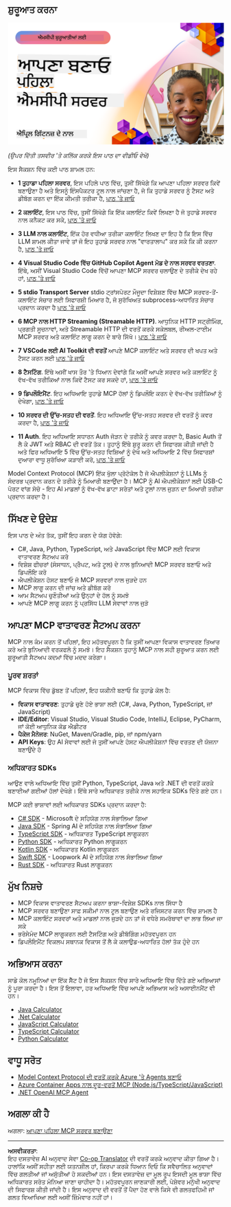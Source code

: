<!--
CO_OP_TRANSLATOR_METADATA:
{
  "original_hash": "f400d87053221363769113c24f117248",
  "translation_date": "2025-10-06T22:48:58+00:00",
  "source_file": "03-GettingStarted/README.md",
  "language_code": "pa"
}
-->
## ਸ਼ੁਰੂਆਤ ਕਰਨਾ  

[![ਆਪਣਾ ਪਹਿਲਾ MCP ਸਰਵਰ ਬਣਾਓ](../../../translated_images/04.0ea920069efd979a0b2dad51e72c1df7ead9c57b3305796068a6cee1f0dd6674.pa.png)](https://youtu.be/sNDZO9N4m9Y)

_(ਉਪਰ ਦਿੱਤੀ ਤਸਵੀਰ 'ਤੇ ਕਲਿੱਕ ਕਰਕੇ ਇਸ ਪਾਠ ਦਾ ਵੀਡੀਓ ਵੇਖੋ)_

ਇਸ ਸੈਕਸ਼ਨ ਵਿੱਚ ਕਈ ਪਾਠ ਸ਼ਾਮਲ ਹਨ:

- **1 ਤੁਹਾਡਾ ਪਹਿਲਾ ਸਰਵਰ**, ਇਸ ਪਹਿਲੇ ਪਾਠ ਵਿੱਚ, ਤੁਸੀਂ ਸਿੱਖੋਗੇ ਕਿ ਆਪਣਾ ਪਹਿਲਾ ਸਰਵਰ ਕਿਵੇਂ ਬਣਾਉਣਾ ਹੈ ਅਤੇ ਇਸਨੂੰ ਇੰਸਪੈਕਟਰ ਟੂਲ ਨਾਲ ਜਾਂਚਣਾ ਹੈ, ਜੋ ਕਿ ਤੁਹਾਡੇ ਸਰਵਰ ਨੂੰ ਟੈਸਟ ਅਤੇ ਡੀਬੱਗ ਕਰਨ ਦਾ ਇੱਕ ਕੀਮਤੀ ਤਰੀਕਾ ਹੈ, [ਪਾਠ 'ਤੇ ਜਾਓ](01-first-server/README.md)

- **2 ਕਲਾਇੰਟ**, ਇਸ ਪਾਠ ਵਿੱਚ, ਤੁਸੀਂ ਸਿੱਖੋਗੇ ਕਿ ਇੱਕ ਕਲਾਇੰਟ ਕਿਵੇਂ ਲਿਖਣਾ ਹੈ ਜੋ ਤੁਹਾਡੇ ਸਰਵਰ ਨਾਲ ਕਨੈਕਟ ਕਰ ਸਕੇ, [ਪਾਠ 'ਤੇ ਜਾਓ](02-client/README.md)

- **3 LLM ਨਾਲ ਕਲਾਇੰਟ**, ਇੱਕ ਹੋਰ ਵਧੀਆ ਤਰੀਕਾ ਕਲਾਇੰਟ ਲਿਖਣ ਦਾ ਇਹ ਹੈ ਕਿ ਇਸ ਵਿੱਚ LLM ਸ਼ਾਮਲ ਕੀਤਾ ਜਾਵੇ ਤਾਂ ਜੋ ਇਹ ਤੁਹਾਡੇ ਸਰਵਰ ਨਾਲ "ਵਾਰਤਾਲਾਪ" ਕਰ ਸਕੇ ਕਿ ਕੀ ਕਰਨਾ ਹੈ, [ਪਾਠ 'ਤੇ ਜਾਓ](03-llm-client/README.md)

- **4 Visual Studio Code ਵਿੱਚ GitHub Copilot Agent ਮੋਡ ਦੇ ਨਾਲ ਸਰਵਰ ਵਰਤਣਾ**. ਇੱਥੇ, ਅਸੀਂ Visual Studio Code ਵਿੱਚੋਂ ਆਪਣਾ MCP ਸਰਵਰ ਚਲਾਉਣ ਦੇ ਤਰੀਕੇ ਦੇਖ ਰਹੇ ਹਾਂ, [ਪਾਠ 'ਤੇ ਜਾਓ](04-vscode/README.md)

- **5 stdio Transport Server** stdio ਟ੍ਰਾਂਸਪੋਰਟ ਮੌਜੂਦਾ ਵਿਸ਼ੇਸ਼ਣ ਵਿੱਚ MCP ਸਰਵਰ-ਤੋਂ-ਕਲਾਇੰਟ ਸੰਚਾਰ ਲਈ ਸਿਫਾਰਸ਼ੀ ਮਿਆਰ ਹੈ, ਜੋ ਸੁਰੱਖਿਅਤ subprocess-ਅਧਾਰਿਤ ਸੰਚਾਰ ਪ੍ਰਦਾਨ ਕਰਦਾ ਹੈ [ਪਾਠ 'ਤੇ ਜਾਓ](05-stdio-server/README.md)

- **6 MCP ਨਾਲ HTTP Streaming (Streamable HTTP)**. ਆਧੁਨਿਕ HTTP ਸਟ੍ਰੀਮਿੰਗ, ਪ੍ਰਗਤੀ ਸੂਚਨਾਵਾਂ, ਅਤੇ Streamable HTTP ਦੀ ਵਰਤੋਂ ਕਰਕੇ ਸਕੇਲਬਲ, ਰੀਅਲ-ਟਾਈਮ MCP ਸਰਵਰ ਅਤੇ ਕਲਾਇੰਟ ਲਾਗੂ ਕਰਨ ਦੇ ਬਾਰੇ ਸਿੱਖੋ। [ਪਾਠ 'ਤੇ ਜਾਓ](06-http-streaming/README.md)

- **7 VSCode ਲਈ AI Toolkit ਦੀ ਵਰਤੋਂ** ਆਪਣੇ MCP ਕਲਾਇੰਟ ਅਤੇ ਸਰਵਰ ਦੀ ਖਪਤ ਅਤੇ ਟੈਸਟ ਕਰਨ ਲਈ [ਪਾਠ 'ਤੇ ਜਾਓ](07-aitk/README.md)

- **8 ਟੈਸਟਿੰਗ**. ਇੱਥੇ ਅਸੀਂ ਖਾਸ ਤੌਰ 'ਤੇ ਧਿਆਨ ਦੇਵਾਂਗੇ ਕਿ ਅਸੀਂ ਆਪਣੇ ਸਰਵਰ ਅਤੇ ਕਲਾਇੰਟ ਨੂੰ ਵੱਖ-ਵੱਖ ਤਰੀਕਿਆਂ ਨਾਲ ਕਿਵੇਂ ਟੈਸਟ ਕਰ ਸਕਦੇ ਹਾਂ, [ਪਾਠ 'ਤੇ ਜਾਓ](08-testing/README.md)

- **9 ਡਿਪਲੌਇਮੈਂਟ**. ਇਹ ਅਧਿਆਇ ਤੁਹਾਡੇ MCP ਹੱਲਾਂ ਨੂੰ ਡਿਪਲੌਇ ਕਰਨ ਦੇ ਵੱਖ-ਵੱਖ ਤਰੀਕਿਆਂ ਨੂੰ ਦੇਖੇਗਾ, [ਪਾਠ 'ਤੇ ਜਾਓ](09-deployment/README.md)

- **10 ਸਰਵਰ ਦੀ ਉੱਚ-ਸਤਹ ਦੀ ਵਰਤੋਂ**. ਇਹ ਅਧਿਆਇ ਉੱਚ-ਸਤਹ ਸਰਵਰ ਦੀ ਵਰਤੋਂ ਨੂੰ ਕਵਰ ਕਰਦਾ ਹੈ, [ਪਾਠ 'ਤੇ ਜਾਓ](./10-advanced/README.md)

- **11 Auth**. ਇਹ ਅਧਿਆਇ ਸਧਾਰਨ Auth ਜੋੜਨ ਦੇ ਤਰੀਕੇ ਨੂੰ ਕਵਰ ਕਰਦਾ ਹੈ, Basic Auth ਤੋਂ ਲੈ ਕੇ JWT ਅਤੇ RBAC ਦੀ ਵਰਤੋਂ ਤੱਕ। ਤੁਹਾਨੂੰ ਇੱਥੇ ਸ਼ੁਰੂ ਕਰਨ ਦੀ ਸਿਫਾਰਸ਼ ਕੀਤੀ ਜਾਂਦੀ ਹੈ ਅਤੇ ਫਿਰ ਅਧਿਆਇ 5 ਵਿੱਚ ਉੱਚ-ਸਤਹ ਵਿਸ਼ਿਆਂ ਨੂੰ ਦੇਖੋ ਅਤੇ ਅਧਿਆਇ 2 ਵਿੱਚ ਸਿਫਾਰਸ਼ਾਂ ਦੁਆਰਾ ਵਾਧੂ ਸੁਰੱਖਿਆ ਕੜਾਈ ਕਰੋ, [ਪਾਠ 'ਤੇ ਜਾਓ](./11-simple-auth/README.md)

Model Context Protocol (MCP) ਇੱਕ ਖੁੱਲਾ ਪ੍ਰੋਟੋਕੋਲ ਹੈ ਜੋ ਐਪਲੀਕੇਸ਼ਨਾਂ ਨੂੰ LLMs ਨੂੰ ਸੰਦਰਭ ਪ੍ਰਦਾਨ ਕਰਨ ਦੇ ਤਰੀਕੇ ਨੂੰ ਮਿਆਰੀ ਬਣਾਉਂਦਾ ਹੈ। MCP ਨੂੰ AI ਐਪਲੀਕੇਸ਼ਨਾਂ ਲਈ USB-C ਪੋਰਟ ਵਾਂਗ ਸੋਚੋ - ਇਹ AI ਮਾਡਲਾਂ ਨੂੰ ਵੱਖ-ਵੱਖ ਡਾਟਾ ਸਰੋਤਾਂ ਅਤੇ ਟੂਲਾਂ ਨਾਲ ਜੁੜਨ ਦਾ ਮਿਆਰੀ ਤਰੀਕਾ ਪ੍ਰਦਾਨ ਕਰਦਾ ਹੈ।

## ਸਿੱਖਣ ਦੇ ਉਦੇਸ਼

ਇਸ ਪਾਠ ਦੇ ਅੰਤ ਤੱਕ, ਤੁਸੀਂ ਇਹ ਕਰਨ ਦੇ ਯੋਗ ਹੋਵੋਗੇ:

- C#, Java, Python, TypeScript, ਅਤੇ JavaScript ਵਿੱਚ MCP ਲਈ ਵਿਕਾਸ ਵਾਤਾਵਰਣ ਸੈਟਅਪ ਕਰੋ
- ਵਿਸ਼ੇਸ਼ ਫੀਚਰਾਂ (ਸੰਸਾਧਨ, ਪ੍ਰੋੰਪਟ, ਅਤੇ ਟੂਲ) ਦੇ ਨਾਲ ਬੁਨਿਆਦੀ MCP ਸਰਵਰ ਬਣਾਓ ਅਤੇ ਡਿਪਲੌਇ ਕਰੋ
- ਐਪਲੀਕੇਸ਼ਨ ਹੋਸਟ ਬਣਾਓ ਜੋ MCP ਸਰਵਰਾਂ ਨਾਲ ਜੁੜਦੇ ਹਨ
- MCP ਲਾਗੂ ਕਰਨ ਦੀ ਜਾਂਚ ਅਤੇ ਡੀਬੱਗ ਕਰੋ
- ਆਮ ਸੈਟਅਪ ਚੁਣੌਤੀਆਂ ਅਤੇ ਉਨ੍ਹਾਂ ਦੇ ਹੱਲ ਨੂੰ ਸਮਝੋ
- ਆਪਣੇ MCP ਲਾਗੂ ਕਰਨ ਨੂੰ ਪ੍ਰਸਿੱਧ LLM ਸੇਵਾਵਾਂ ਨਾਲ ਜੁੜੋ

## ਆਪਣਾ MCP ਵਾਤਾਵਰਣ ਸੈਟਅਪ ਕਰਨਾ

MCP ਨਾਲ ਕੰਮ ਕਰਨ ਤੋਂ ਪਹਿਲਾਂ, ਇਹ ਮਹੱਤਵਪੂਰਨ ਹੈ ਕਿ ਤੁਸੀਂ ਆਪਣਾ ਵਿਕਾਸ ਵਾਤਾਵਰਣ ਤਿਆਰ ਕਰੋ ਅਤੇ ਬੁਨਿਆਦੀ ਵਰਕਫਲੋ ਨੂੰ ਸਮਝੋ। ਇਹ ਸੈਕਸ਼ਨ ਤੁਹਾਨੂੰ MCP ਨਾਲ ਸਹੀ ਸ਼ੁਰੂਆਤ ਕਰਨ ਲਈ ਸ਼ੁਰੂਆਤੀ ਸੈਟਅਪ ਕਦਮਾਂ ਵਿੱਚ ਮਦਦ ਕਰੇਗਾ।

### ਪੂਰਵ ਸ਼ਰਤਾਂ

MCP ਵਿਕਾਸ ਵਿੱਚ ਡੁੱਬਣ ਤੋਂ ਪਹਿਲਾਂ, ਇਹ ਯਕੀਨੀ ਬਣਾਓ ਕਿ ਤੁਹਾਡੇ ਕੋਲ ਹੈ:

- **ਵਿਕਾਸ ਵਾਤਾਵਰਣ**: ਤੁਹਾਡੇ ਚੁਣੇ ਹੋਏ ਭਾਸ਼ਾ ਲਈ (C#, Java, Python, TypeScript, ਜਾਂ JavaScript)
- **IDE/Editor**: Visual Studio, Visual Studio Code, IntelliJ, Eclipse, PyCharm, ਜਾਂ ਕੋਈ ਆਧੁਨਿਕ ਕੋਡ ਐਡੀਟਰ
- **ਪੈਕੇਜ ਮੈਨੇਜਰ**: NuGet, Maven/Gradle, pip, ਜਾਂ npm/yarn
- **API Keys**: ਉਹ AI ਸੇਵਾਵਾਂ ਲਈ ਜੋ ਤੁਸੀਂ ਆਪਣੇ ਹੋਸਟ ਐਪਲੀਕੇਸ਼ਨਾਂ ਵਿੱਚ ਵਰਤਣ ਦੀ ਯੋਜਨਾ ਬਣਾਉਂਦੇ ਹੋ

### ਅਧਿਕਾਰਤ SDKs

ਆਉਣ ਵਾਲੇ ਅਧਿਆਇ ਵਿੱਚ ਤੁਸੀਂ Python, TypeScript, Java ਅਤੇ .NET ਦੀ ਵਰਤੋਂ ਕਰਕੇ ਬਣਾਈਆਂ ਗਈਆਂ ਹੱਲਾਂ ਦੇਖੋਗੇ। ਇੱਥੇ ਸਾਰੇ ਅਧਿਕਾਰਤ ਤਰੀਕੇ ਨਾਲ ਸਹਾਇਕ SDKs ਦਿੱਤੇ ਗਏ ਹਨ।

MCP ਕਈ ਭਾਸ਼ਾਵਾਂ ਲਈ ਅਧਿਕਾਰਤ SDKs ਪ੍ਰਦਾਨ ਕਰਦਾ ਹੈ:
- [C# SDK](https://github.com/modelcontextprotocol/csharp-sdk) - Microsoft ਦੇ ਸਹਿਯੋਗ ਨਾਲ ਸੰਭਾਲਿਆ ਗਿਆ
- [Java SDK](https://github.com/modelcontextprotocol/java-sdk) - Spring AI ਦੇ ਸਹਿਯੋਗ ਨਾਲ ਸੰਭਾਲਿਆ ਗਿਆ
- [TypeScript SDK](https://github.com/modelcontextprotocol/typescript-sdk) - ਅਧਿਕਾਰਤ TypeScript ਲਾਗੂਕਰਨ
- [Python SDK](https://github.com/modelcontextprotocol/python-sdk) - ਅਧਿਕਾਰਤ Python ਲਾਗੂਕਰਨ
- [Kotlin SDK](https://github.com/modelcontextprotocol/kotlin-sdk) - ਅਧਿਕਾਰਤ Kotlin ਲਾਗੂਕਰਨ
- [Swift SDK](https://github.com/modelcontextprotocol/swift-sdk) - Loopwork AI ਦੇ ਸਹਿਯੋਗ ਨਾਲ ਸੰਭਾਲਿਆ ਗਿਆ
- [Rust SDK](https://github.com/modelcontextprotocol/rust-sdk) - ਅਧਿਕਾਰਤ Rust ਲਾਗੂਕਰਨ

## ਮੁੱਖ ਨਿਸ਼ਚੇ

- MCP ਵਿਕਾਸ ਵਾਤਾਵਰਣ ਸੈਟਅਪ ਕਰਨਾ ਭਾਸ਼ਾ-ਵਿਸ਼ੇਸ਼ SDKs ਨਾਲ ਸਿੱਧਾ ਹੈ
- MCP ਸਰਵਰ ਬਣਾਉਣਾ ਸਾਫ਼ ਸਕੀਮਾਂ ਨਾਲ ਟੂਲ ਬਣਾਉਣ ਅਤੇ ਰਜਿਸਟਰ ਕਰਨ ਵਿੱਚ ਸ਼ਾਮਲ ਹੈ
- MCP ਕਲਾਇੰਟ ਸਰਵਰਾਂ ਅਤੇ ਮਾਡਲਾਂ ਨਾਲ ਜੁੜਦੇ ਹਨ ਤਾਂ ਜੋ ਵਧੇਰੇ ਸਮਰੱਥਾਵਾਂ ਦਾ ਲਾਭ ਲਿਆ ਜਾ ਸਕੇ
- ਭਰੋਸੇਮੰਦ MCP ਲਾਗੂਕਰਨ ਲਈ ਟੈਸਟਿੰਗ ਅਤੇ ਡੀਬੱਗਿੰਗ ਮਹੱਤਵਪੂਰਨ ਹਨ
- ਡਿਪਲੌਇਮੈਂਟ ਵਿਕਲਪ ਸਥਾਨਕ ਵਿਕਾਸ ਤੋਂ ਲੈ ਕੇ ਕਲਾਉਡ-ਅਧਾਰਿਤ ਹੱਲਾਂ ਤੱਕ ਹੁੰਦੇ ਹਨ

## ਅਭਿਆਸ ਕਰਨਾ

ਸਾਡੇ ਕੋਲ ਨਮੂਨਿਆਂ ਦਾ ਇੱਕ ਸੈੱਟ ਹੈ ਜੋ ਇਸ ਸੈਕਸ਼ਨ ਵਿੱਚ ਸਾਰੇ ਅਧਿਆਇ ਵਿੱਚ ਦਿੱਤੇ ਗਏ ਅਭਿਆਸਾਂ ਨੂੰ ਪੂਰਾ ਕਰਦਾ ਹੈ। ਇਸ ਤੋਂ ਇਲਾਵਾ, ਹਰ ਅਧਿਆਇ ਵਿੱਚ ਆਪਣੇ ਅਭਿਆਸ ਅਤੇ ਅਸਾਈਨਮੈਂਟ ਵੀ ਹਨ।

- [Java Calculator](./samples/java/calculator/README.md)
- [.Net Calculator](../../../03-GettingStarted/samples/csharp)
- [JavaScript Calculator](./samples/javascript/README.md)
- [TypeScript Calculator](./samples/typescript/README.md)
- [Python Calculator](../../../03-GettingStarted/samples/python)

## ਵਾਧੂ ਸਰੋਤ

- [Model Context Protocol ਦੀ ਵਰਤੋਂ ਕਰਕੇ Azure 'ਤੇ Agents ਬਣਾਓ](https://learn.microsoft.com/azure/developer/ai/intro-agents-mcp)
- [Azure Container Apps ਨਾਲ ਦੂਰ-ਵਰਤੋਂ MCP (Node.js/TypeScript/JavaScript)](https://learn.microsoft.com/samples/azure-samples/mcp-container-ts/mcp-container-ts/)
- [.NET OpenAI MCP Agent](https://learn.microsoft.com/samples/azure-samples/openai-mcp-agent-dotnet/openai-mcp-agent-dotnet/)

## ਅਗਲਾ ਕੀ ਹੈ

ਅਗਲਾ: [ਆਪਣਾ ਪਹਿਲਾ MCP ਸਰਵਰ ਬਣਾਉਣਾ](01-first-server/README.md)

---

**ਅਸਵੀਕਰਤਾ**:  
ਇਹ ਦਸਤਾਵੇਜ਼ AI ਅਨੁਵਾਦ ਸੇਵਾ [Co-op Translator](https://github.com/Azure/co-op-translator) ਦੀ ਵਰਤੋਂ ਕਰਕੇ ਅਨੁਵਾਦ ਕੀਤਾ ਗਿਆ ਹੈ। ਹਾਲਾਂਕਿ ਅਸੀਂ ਸਹੀਤਾ ਲਈ ਯਤਨਸ਼ੀਲ ਹਾਂ, ਕਿਰਪਾ ਕਰਕੇ ਧਿਆਨ ਦਿਓ ਕਿ ਸਵੈਚਾਲਿਤ ਅਨੁਵਾਦਾਂ ਵਿੱਚ ਗਲਤੀਆਂ ਜਾਂ ਅਸੁੱਤੀਆਂ ਹੋ ਸਕਦੀਆਂ ਹਨ। ਇਸ ਦਸਤਾਵੇਜ਼ ਦਾ ਮੂਲ ਰੂਪ ਇਸਦੀ ਮੂਲ ਭਾਸ਼ਾ ਵਿੱਚ ਅਧਿਕਾਰਤ ਸਰੋਤ ਮੰਨਿਆ ਜਾਣਾ ਚਾਹੀਦਾ ਹੈ। ਮਹੱਤਵਪੂਰਨ ਜਾਣਕਾਰੀ ਲਈ, ਪੇਸ਼ੇਵਰ ਮਨੁੱਖੀ ਅਨੁਵਾਦ ਦੀ ਸਿਫਾਰਸ਼ ਕੀਤੀ ਜਾਂਦੀ ਹੈ। ਇਸ ਅਨੁਵਾਦ ਦੀ ਵਰਤੋਂ ਤੋਂ ਪੈਦਾ ਹੋਣ ਵਾਲੇ ਕਿਸੇ ਵੀ ਗਲਤਫਹਿਮੀ ਜਾਂ ਗਲਤ ਵਿਆਖਿਆ ਲਈ ਅਸੀਂ ਜ਼ਿੰਮੇਵਾਰ ਨਹੀਂ ਹਾਂ।